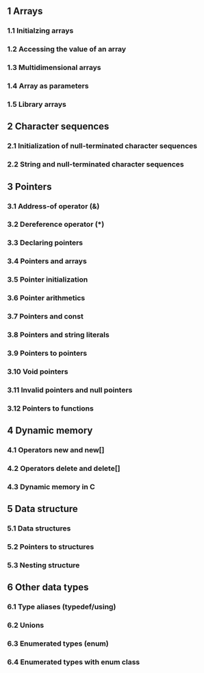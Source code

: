 ## 1 Arrays

### 1.1 Initialzing arrays
### 1.2 Accessing the value of an array
### 1.3 Multidimensional arrays
### 1.4 Array as parameters
### 1.5 Library arrays

## 2 Character sequences

### 2.1 Initialization of null-terminated character sequences
### 2.2 String and null-terminated character sequences

## 3 Pointers

### 3.1 Address-of operator (&)
### 3.2 Dereference operator (*)
### 3.3 Declaring pointers
### 3.4 Pointers and arrays
### 3.5 Pointer initialization
### 3.6 Pointer arithmetics
### 3.7 Pointers and const
### 3.8 Pointers and string literals
### 3.9 Pointers to pointers
### 3.10 Void pointers
### 3.11 Invalid pointers and null pointers
### 3.12 Pointers to functions

## 4 Dynamic memory

### 4.1 Operators new and new[]
### 4.2 Operators delete and delete[]
### 4.3 Dynamic memory in C

## 5 Data structure

### 5.1 Data structures
### 5.2 Pointers to structures
### 5.3 Nesting structure

## 6 Other data types

### 6.1 Type aliases (typedef/using)
### 6.2 Unions
### 6.3 Enumerated types (enum)
### 6.4 Enumerated types with enum class

